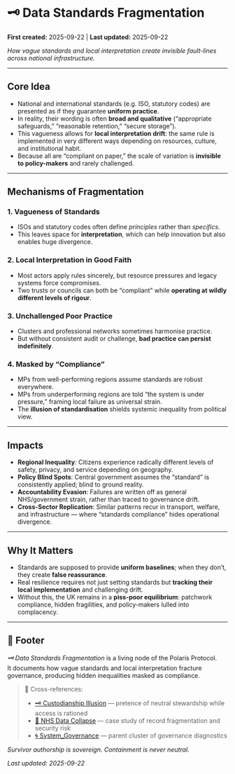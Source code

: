 # 🗝️ Data Standards Fragmentation  
**First created:** 2025-09-22 | **Last updated:** 2025-09-22  

*How vague standards and local interpretation create invisible fault-lines across national infrastructure.*  

---

## Core Idea  
- National and international standards (e.g. ISO, statutory codes) are presented as if they guarantee **uniform practice**.  
- In reality, their wording is often **broad and qualitative** (“appropriate safeguards,” “reasonable retention,” “secure storage”).  
- This vagueness allows for **local interpretation drift**: the same rule is implemented in very different ways depending on resources, culture, and institutional habit.  
- Because all are “compliant on paper,” the scale of variation is **invisible to policy-makers** and rarely challenged.  

---

## Mechanisms of Fragmentation  

### 1. Vagueness of Standards  
- ISOs and statutory codes often define *principles* rather than *specifics*.  
- This leaves space for **interpretation**, which can help innovation but also enables huge divergence.  

### 2. Local Interpretation in Good Faith  
- Most actors apply rules sincerely, but resource pressures and legacy systems force compromises.  
- Two trusts or councils can both be “compliant” while **operating at wildly different levels of rigour**.  

### 3. Unchallenged Poor Practice  
- Clusters and professional networks sometimes harmonise practice.  
- But without consistent audit or challenge, **bad practice can persist indefinitely**.  

### 4. Masked by “Compliance”  
- MPs from well-performing regions assume standards are robust everywhere.  
- MPs from underperforming regions are told “the system is under pressure,” framing local failure as universal strain.  
- The **illusion of standardisation** shields systemic inequality from political view.  

---

## Impacts  

- **Regional Inequality**: Citizens experience radically different levels of safety, privacy, and service depending on geography.  
- **Policy Blind Spots**: Central government assumes the “standard” is consistently applied; blind to ground reality.  
- **Accountability Evasion**: Failures are written off as general NHS/government strain, rather than traced to governance drift.  
- **Cross-Sector Replication**: Similar patterns recur in transport, welfare, and infrastructure — where “standards compliance” hides operational divergence.  

---

## Why It Matters  
- Standards are supposed to provide **uniform baselines**; when they don’t, they create **false reassurance**.  
- Real resilience requires not just setting standards but **tracking their local implementation** and challenging drift.  
- Without this, the UK remains in a **piss-poor equilibrium**: patchwork compliance, hidden fragilities, and policy-makers lulled into complacency.  

---

## 🏮 Footer  

*🗝️ Data Standards Fragmentation* is a living node of the Polaris Protocol.  
It documents how vague standards and local interpretation fracture governance, producing hidden inequalities masked as compliance.  

> 📡 Cross-references:  
> - [🗝 Custodianship Illusion](./🗝_custodianship_illusion.md) — pretence of neutral stewardship while access is rationed  
> - [💉 NHS Data Collapse](./💉_nhs_data_collapse.md) — case study of record fragmentation and security risk  
> - [🌀 System_Governance](./) — parent cluster of governance diagnostics  

*Survivor authorship is sovereign. Containment is never neutral.*  

_Last updated: 2025-09-22_  
